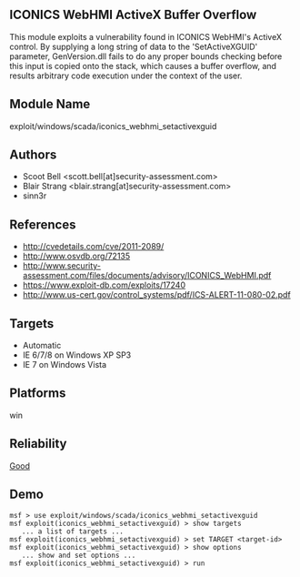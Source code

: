 ## ICONICS WebHMI ActiveX Buffer Overflow

This module exploits a vulnerability found in ICONICS 
WebHMI's ActiveX control. By supplying a long string of data 
to the 'SetActiveXGUID' parameter, GenVersion.dll fails to 
do any proper bounds checking before this input is copied 
onto the stack, which causes a buffer overflow, and results 
arbitrary code execution under the context of the user.


## Module Name
exploit/windows/scada/iconics_webhmi_setactivexguid

## Authors
* Scoot Bell <scott.bell[at]security-assessment.com>
* Blair Strang <blair.strang[at]security-assessment.com>
* sinn3r


## References
* http://cvedetails.com/cve/2011-2089/
* http://www.osvdb.org/72135
* http://www.security-assessment.com/files/documents/advisory/ICONICS_WebHMI.pdf
* https://www.exploit-db.com/exploits/17240
* http://www.us-cert.gov/control_systems/pdf/ICS-ALERT-11-080-02.pdf



## Targets
* Automatic
* IE 6/7/8 on Windows XP SP3
* IE 7 on Windows Vista


## Platforms
win

## Reliability
[Good](https://github.com/rapid7/metasploit-framework/wiki/Exploit-Ranking)

## Demo

```
msf > use exploit/windows/scada/iconics_webhmi_setactivexguid
msf exploit(iconics_webhmi_setactivexguid) > show targets
   ... a list of targets ...
msf exploit(iconics_webhmi_setactivexguid) > set TARGET <target-id>
msf exploit(iconics_webhmi_setactivexguid) > show options
   ... show and set options ...
msf exploit(iconics_webhmi_setactivexguid) > run
```
    
    